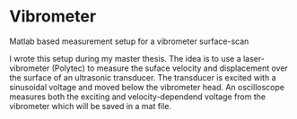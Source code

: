 # Vibrometer
Matlab based measurement setup for a vibrometer surface-scan

I wrote this setup during my master thesis. The idea is to use a
laser-vibrometer (Polytec) to measure the suface velocity and displacement
over the surface of an ultrasonic transducer. The transducer is excited with a
sinusoidal voltage and moved below the vibrometer head. An oscilloscope
measures both the exciting and velocity-dependend voltage from the vibrometer
which will be saved in a mat file.

